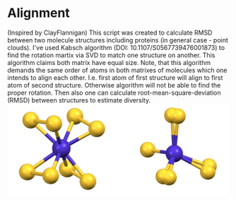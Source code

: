 # Alignment 
(Inspired by ClayFlannigan)
This script was created to calculate RMSD between two molecule structures including proteins (in general case - point clouds).
I've used Kabsch algorithm (DOI: 10.1107/S0567739476001873) to find the rotation martix via SVD to match one structure on another. This algorithm claims both matrix have equal size.
Note, that this algorithm demands the same order of atoms in both matrixes of molecules which one intends to align each other. I.e. first atom of first structure will align to first atom of second structure. Otherwise algorithm will not be able to find the proper rotation. Then also one can calculate root-mean-square-deviation (RMSD) between structures to estimate diversity. 
![alt text](https://github.com/bokertof/alignment/blob/master/20190606_141030.jpg?raw=true)
